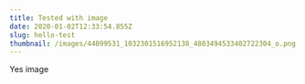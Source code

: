 ```yaml
---
title: Tested with image
date: 2020-01-02T12:33:54.855Z
slug: hello-test
thumbnail: /images/44099531_1032301516952138_4803494533402722304_o.png
---
```

Yes image

